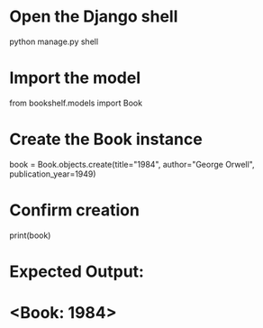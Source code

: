 # Open the Django shell
python manage.py shell

# Import the model
from bookshelf.models import Book

# Create the Book instance
book = Book.objects.create(title="1984", author="George Orwell", publication_year=1949)

# Confirm creation
print(book)

# Expected Output:
# <Book: 1984>
